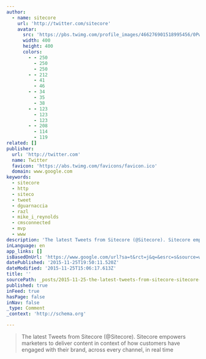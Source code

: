 ```yaml
---
author:
  - name: sitecore
    url: 'http://twitter.com/sitecore'
    avatar:
      src: 'https://pbs.twimg.com/profile_images/466276901518995456/0Pw5t8wJ_400x400.jpeg'
      width: 400
      height: 400
      colors:
        - - 250
          - 250
          - 250
        - - 212
          - 41
          - 46
        - - 34
          - 35
          - 38
        - - 123
          - 123
          - 123
        - - 208
          - 114
          - 119
related: []
publisher:
  url: 'http://twitter.com'
  name: Twitter
  favicon: 'https://abs.twimg.com/favicons/favicon.ico'
  domain: www.google.com
keywords:
  - sitecore
  - http
  - siteco
  - tweet
  - dguarnaccia
  - razl
  - mike_i_reynolds
  - cmsconnected
  - mvp
  - www
description: 'The latest Tweets from Sitecore (@Sitecore). Sitecore empowers marketers to deliver content in context of how customers have engaged with their brand, across every channel, in real time'
inLanguage: en
app_links: []
isBasedOnUrl: 'https://www.google.com/url?sa=t&rct=j&q=&esrc=s&source=web&cd=3&cad=rja&uact=8&ved=0ahUKEwiW5cLc7KvJAhUKOD4KHez6AoUQ6F4IMTAC&url=https%3A%2F%2Ftwitter.com%2FSitecore%3Fref_src%3Dtwsrc%255Egoogle%257Ctwcamp%255Eserp%257Ctwgr%255Eauthor&usg=AFQjCNFvVUoLgyAJyHC64z5U-pTqSSBelQ&sig2=h9ehhYNt0UCXyU8wK_LkxA'
datePublished: '2015-11-25T19:50:11.520Z'
dateModified: '2015-11-25T15:06:17.613Z'
title: ''
sourcePath: _posts/2015-11-25-the-latest-tweets-from-sitecore-sitecore-sitecore-empowe.md
published: true
inFeed: true
hasPage: false
inNav: false
_type: Comment
_context: 'http://schema.org'

---
```

> The latest Tweets from Sitecore &lpar;&commat;Sitecore&rpar;&period; Sitecore empowers marketers to deliver content in context of how customers have engaged with their brand&comma; across every channel&comma; in real time